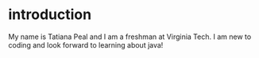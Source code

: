 # introduction
My name is Tatiana Peal and I am a freshman at Virginia Tech. I am new to coding and look forward to learning about java!

